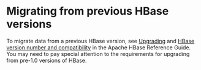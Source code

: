 # Migrating from previous HBase versions<a name="emr-hbase-migrate"></a>

To migrate data from a previous HBase version, see [Upgrading](https://hbase.apache.org/book.html#upgrading) and [HBase version number and compatibility](https://hbase.apache.org/book.html#hbase.versioning) in the Apache HBase Reference Guide\. You may need to pay special attention to the requirements for upgrading from pre\-1\.0 versions of HBase\.